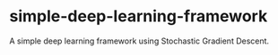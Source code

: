 # simple-deep-learning-framework
A simple deep learning framework using Stochastic Gradient Descent.
